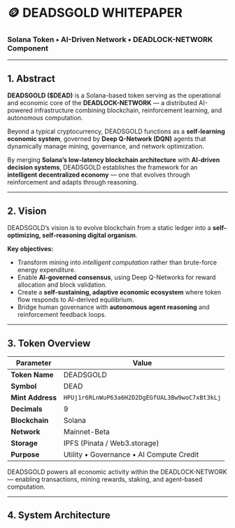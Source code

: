 # 🪙 DEADSGOLD WHITEPAPER
### Solana Token • AI-Driven Network • DEADLOCK-NETWORK Component

---

## 1. Abstract
**DEADSGOLD ($DEAD)** is a Solana-based token serving as the operational and economic core of the **DEADLOCK-NETWORK** — a distributed AI-powered infrastructure combining blockchain, reinforcement learning, and autonomous computation.

Beyond a typical cryptocurrency, DEADSGOLD functions as a **self-learning economic system**, governed by **Deep Q-Network (DQN)** agents that dynamically manage mining, governance, and network optimization.

By merging **Solana’s low-latency blockchain architecture** with **AI-driven decision systems**, DEADSGOLD establishes the framework for an **intelligent decentralized economy** — one that evolves through reinforcement and adapts through reasoning.

---

## 2. Vision
DEADSGOLD’s vision is to evolve blockchain from a static ledger into a **self-optimizing, self-reasoning digital organism**.

**Key objectives:**
- Transform mining into *intelligent computation* rather than brute-force energy expenditure.  
- Enable **AI-governed consensus**, using Deep Q-Networks for reward allocation and block validation.  
- Create a **self-sustaining, adaptive economic ecosystem** where token flow responds to AI-derived equilibrium.  
- Bridge human governance with **autonomous agent reasoning** and reinforcement feedback loops.

---

## 3. Token Overview

| Parameter | Value |
|------------|--------|
| **Token Name** | DEADSGOLD |
| **Symbol** | DEAD |
| **Mint Address** | `HPUj1r6RLnWuP63a6H2D2DgEGfUAL3Bw9woC7xBt3kLj` |
| **Decimals** | 9 |
| **Blockchain** | Solana |
| **Network** | Mainnet-Beta |
| **Storage** | IPFS (Pinata / Web3.storage) |
| **Purpose** | Utility • Governance • AI Compute Credit |

DEADSGOLD powers all economic activity within the DEADLOCK-NETWORK — enabling transactions, mining rewards, staking, and agent-based computation.

---

## 4. System Architecture

